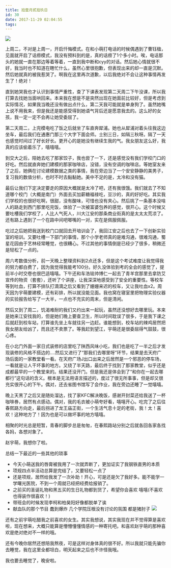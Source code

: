 ```yaml
---
title: 拾壹月贰拾玖日
id: 30
date: 2017-11-29 02:04:55
tags:
---
```

![](https://eremite-1252628011.cossh.myqcloud.com/wp-content/uploads/2017/11/2017-11-28-05.20.48-1.jpg)

上周二，不对是上周一，开启忏悔模式。在和小萌打电话的时候偶遇到了曹钰楹，见面就开启了话痨模式，我没有预料到的是，真的话痨了1个多小时。唉，电话那头的她就一直在那边等着等着，一直到我中断和cyy的对话。然后她心情就很不好，我当时也不知道在瞎忙什么，虽然心里很抱歉，但表现出来的却一直是沉默。然后她就真的被我惹哭了。啊我在这里再次道歉，以后我绝对不会让这种事情再发生了！绝对！

直到她哭我也才认识到事情严重性，查了下课表发现第二天周二下午没课，所以我打算去找她当面哄回来。本来我在想是不是突然出现在她面前比较好，但是考虑到实际情况，如果我当晚还没有做出点什么，第二天我可能就是单身狗了。虽然她嘴上说不用我来，但是我还是能感受得到她语气背后还是愿意我去的。这么好的女孩，我一定一定不会再让她受委屈了。

第二天周二，上完模电吃了饭之后就坐了车直奔犀浦。她也从犀浦对着头往我这边坐车，最后我们在通惠门那三个大字下面会师。士别三日，如隔三秋呀。隔了一天也感觉时间过了好长好长。更开心的是她没有继续生我的气。我女朋友这么好，我真的应该偷着乐了，嘻嘻嘻。

到交大之后，陪她去吃了那家饺子，我也尝了一下，还是感觉没有我们学校门口的好吃。然后就直奔她们建模的那家咖啡店，没错，没有空调的咖啡店。等她室友来了之后，她俩在讨论建模数据之类的事情，我在旁边当了一个安安静静的美男子，复习我的数值分析，也时不时去黏黏她。美中不足的是，太冷和没有猫。

最后让我们下定决定要走的原因大概就是太冷了吧，还有我很饿。我们就去了不知道哪个校门（大概是南门）外面去买加薪糖福禄吃，豆沙的，真的好好吃。其实我们学校的也很好吃啊，很甜，没有酸味，可惜也没有夹心。然后挑了一条基本没啥人的路走到西门那里吃完饭，体验了一次被富婆包养的感觉，很开心。这个时候又要吐槽我们学校了，人比人气死人，川大江安的那条商业街真的是太太太荒凉了。还有路上遇到了一个在路中间吧唧嘴的一对，实在是佩服佩服。

吃过之后她把我送到校门口就回去开培训会了，我回江安之后也去了一下创新实验室的培训。又要吐槽一下部门的事情，那个小学老师真的是难沟通，很难沟通，蜀星花园由于艺林经常睡觉，也很糟心。不过其他的事情倒是已经少了很多，稍微还是轻松了一点的。

周六考数值分析，前一天晚上整理资料到2点还多，但是这个考试难度让我觉得我的努力都白费了，因为我觉得我能考100分。好久没体验到考的全会的感觉了，提前半小时交卷也很巴适嘻嘻。下午还和车浩铭帅博仁一起去了青羊宫那里去拿防艾宣传的物资（套套），还听了个讲座，让我深深地感受到了安全的重要性。等校车等到吐血，打算不排队打滴滴之后又看到了姗姗来迟的校车，又让我吐血x2。周天因为宇萌要建模，还有彩排，所以就没能见面。我也窝在寝室里把物理实验仪器的实验报告给写了一大半，一点也不充实的周末，但是清闲。

然后又到了周二，饥渴难耐的我们又约出来一起玩，虽然还没想好去哪里玩。本来是她来江安找我的，但是她们晚上要查卫生，所以时间耽误了很多，于是我下课之后就赶到校车站，打算谁先坐上车就往另一边赶。谁能想到，校车站的辣鸡居然把我女朋友给凶了，而且还不卖票了。等我赶到望江，宇萌还是很委屈得气鼓鼓，很心疼。

在小北门外面一家日式装修的店里吃了陕西风味小吃，我们也是吃了一半之后才发现装修的风格不搭边的....然后又进行了“那我们去哪里呀”环节，结果是去天府广场后面的一家教堂看一看。在天府广场J出口出来之后居然是一个邪恶的停车场，一看就是让人干坏事的地方。又绕了半天路，最后终于找到了那家教堂，似乎还是成都最早的一个教堂来的。结果还没开门。但是我还是体会到了“和你在一起去哪都行”这句话的含义。根本是无法用语言描述的，度过了很无所事事，但是却又很充实很开心的下午。偶对，还去省图书馆写了会作业，我在旁边还睡了一觉嘻嘻。

晚上天黑了之后又是随处溜达，找了家KFC解决晚饭，感谢开封菜还给我送了一杯咖啡券，居然有点感动。偶对，我的毛衣被小萌夸好看，嘻嘻开心。吃完了之后往春熙路方向走，最后拐进了龙王庙正街，一个生活气息十足的老街，我！太！喜欢！这种地方了！因为也是可以做坏事的地方嘻嘻。

相聚的时光总是短暂，青春的脚步总是匆匆，在春熙路站分别之后就各回各家各找各妈，各想对象了。

赵宇萌，我想你了啦。



总结一下最近的一些其他的琐事

*   今天小萌送我的唇膏被我用了一次就弄断了，更加证实了我钢铁直男的本质
*   项规四点半活动总算是完结了，又要轻松一点了
*   还是项规，居然给我发了一次补助！开心，可是还是欠了我好多。能不能学一学曙光医院，不到一个周就已经把经费给报销了。
*   之前买的圣诞礼物和黑五买的生日礼物都到货了，希望你会喜欢 嘻嘻(不喜欢也得装作很喜欢！)
*   带班会的时候发现李柯和柏昊阳好像都脱单了诶
*   献血队的那个节目 蠢到爆炸 几个学院压根没有讨论的氛围 都是猪肘子
![](https://eremite-1252628011.cossh.myqcloud.com/wp-content/uploads/2017/11/20171128_205854.jpg)

还有之前宇萌吃醋我之前喜欢的女生。其实我想说，其实我现在并不觉得算是喜欢啦，现在想来，大概只能算是懵懵懂懂情感的一种寄托吧。和喜欢赵宇萌的那种喜欢是绝对绝对不一样的哦。

还有今晚你居然还想陪我熬夜，可是这样对身体真的很不好。所以我就只能先骗你去睡觉，我在这里全都坦白，明天起来之后也不许怪我哦。

我也要去睡觉了，晚安啦。